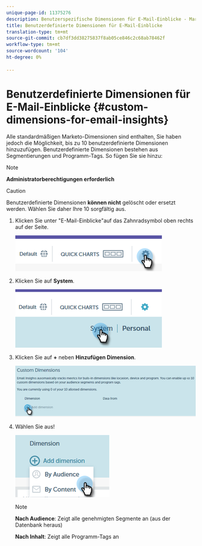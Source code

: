 ```yaml
---
unique-page-id: 11375276
description: Benutzerspezifische Dimensionen für E-Mail-Einblicke - Marketing-Dokumente - Produktdokumentation
title: Benutzerdefinierte Dimensionen für E-Mail-Einblicke
translation-type: tm+mt
source-git-commit: cb7df3dd38275837f8ab05ce846c2c68ab78462f
workflow-type: tm+mt
source-wordcount: '104'
ht-degree: 0%

---
```



# Benutzerdefinierte Dimensionen für E-Mail-Einblicke {#custom-dimensions-for-email-insights}

Alle standardmäßigen Marketo-Dimensionen sind enthalten, Sie haben jedoch die Möglichkeit, bis zu 10 benutzerdefinierte Dimensionen hinzuzufügen. Benutzerdefinierte Dimensionen bestehen aus Segmentierungen und Programm-Tags. So fügen Sie sie hinzu:

>[!NOTE]
>
>**Administratorberechtigungen erforderlich**

>[!CAUTION]
>
>Benutzerdefinierte Dimensionen **können nicht** gelöscht oder ersetzt werden. Wählen Sie daher Ihre 10 sorgfältig aus.

1. Klicken Sie unter &quot;E-Mail-Einblicke&quot;auf das Zahnradsymbol oben rechts auf der Seite.

   ![](assets/cd1.png)

1. Klicken Sie auf **System**.

   ![](assets/cd2.png)

1. Klicken Sie auf **+** neben **Hinzufügen Dimension**.

   ![](assets/cd3.png)

1. Wählen Sie aus!

   ![](assets/cd4.png)

   >[!NOTE]
   >
   >**Nach Audience**: Zeigt alle genehmigten Segmente an (aus der Datenbank heraus)
   >
   >**Nach Inhalt**: Zeigt alle Programm-Tags an

